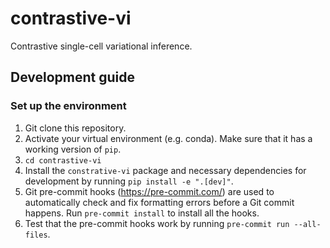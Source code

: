 # contrastive-vi

Contrastive single-cell variational inference.

## Development guide

### Set up the environment
1. Git clone this repository.
2. Activate your virtual environment (e.g. conda). Make sure that it has a 
working version of `pip`.
3. `cd contrastive-vi`
4. Install the `constrative-vi` package and necessary dependencies for 
development by running `pip install -e ".[dev]"`.
5. Git pre-commit hooks (https://pre-commit.com/) are used to automatically 
check and fix formatting errors before a Git commit happens. Run 
`pre-commit install` to install all the hooks.
6. Test that the pre-commit hooks work by running `pre-commit run --all-files`.
